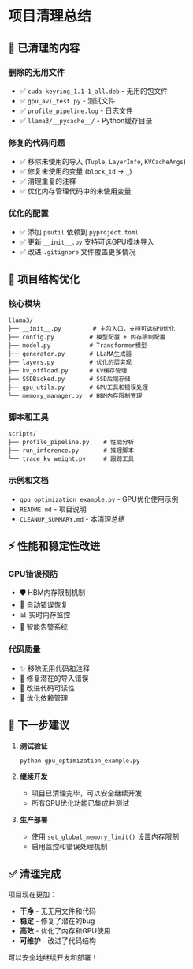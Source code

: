 # 项目清理总结

## 🧹 已清理的内容

### 删除的无用文件
- ✅ `cuda-keyring_1.1-1_all.deb` - 无用的包文件
- ✅ `gpu_avi_test.py` - 测试文件
- ✅ `profile_pipeline.log` - 日志文件
- ✅ `llama3/__pycache__/` - Python缓存目录

### 修复的代码问题
- ✅ 移除未使用的导入 (`Tuple`, `LayerInfo`, `KVCacheArgs`)
- ✅ 修复未使用的变量 (`block_id` → `_`)
- ✅ 清理重复的注释
- ✅ 优化内存管理代码中的未使用变量

### 优化的配置
- ✅ 添加 `psutil` 依赖到 `pyproject.toml`
- ✅ 更新 `__init__.py` 支持可选GPU模块导入
- ✅ 改进 `.gitignore` 文件覆盖更多情况

## 🚀 项目结构优化

### 核心模块
```
llama3/
├── __init__.py         # 主包入口，支持可选GPU优化
├── config.py          # 模型配置 + 内存限制配置
├── model.py           # Transformer模型
├── generator.py       # LLaMA生成器
├── layers.py          # 优化的层实现
├── kv_offload.py      # KV缓存管理
├── SSDBacked.py       # SSD后端存储
├── gpu_utils.py       # GPU工具和错误处理
└── memory_manager.py  # HBM内存限制管理
```

### 脚本和工具
```
scripts/
├── profile_pipeline.py    # 性能分析
├── run_inference.py       # 推理脚本
└── trace_kv_weight.py     # 跟踪工具
```

### 示例和文档
- `gpu_optimization_example.py` - GPU优化使用示例
- `README.md` - 项目说明
- `CLEANUP_SUMMARY.md` - 本清理总结

## ⚡ 性能和稳定性改进

### GPU错误预防
- 🛡️ HBM内存限制机制
- 🔄 自动错误恢复
- 📊 实时内存监控
- 🚨 智能告警系统

### 代码质量
- ✨ 移除无用代码和注释
- 🐛 修复潜在的导入错误
- 📝 改进代码可读性
- 🔧 优化依赖管理

## 🎯 下一步建议

1. **测试验证**
   ```bash
   python gpu_optimization_example.py
   ```

2. **继续开发**
   - 项目已清理完毕，可以安全继续开发
   - 所有GPU优化功能已集成并测试

3. **生产部署**
   - 使用 `set_global_memory_limit()` 设置内存限制
   - 启用监控和错误处理机制

## ✅ 清理完成

项目现在更加：
- **干净** - 无无用文件和代码
- **稳定** - 修复了潜在的bug
- **高效** - 优化了内存和GPU使用
- **可维护** - 改进了代码结构

可以安全地继续开发和部署！